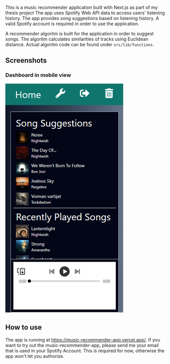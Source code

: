 This is a music recommender application built with Next.js as part of my thesis project
The app uses Spotify Web API data to access users' listening history. The app provides song suggestions based on listening history.
A valid Spotify account is required in order to use the application.

A recommender algoritm is built for the application in order to suggest songs. The algoritm calculates similarities of tracks using Euclidean distance.
Actual algoritm code can be found under `src/lib/functions`.

## Screenshots

### Dashboard in mobile view

![dashboard in mobile view](./images/UI_mobile.png)

## How to use

The app is running at https://music-recommender-app.vercel.app/.
If you want to try out the music-recommender-app, please send me your email that is used in your Spotify Account.
This is required for now, otherwise the app won't let you authorize.
